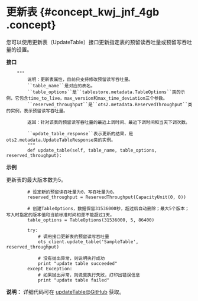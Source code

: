 # 更新表 {#concept_kwj_jnf_4gb .concept}

您可以使用更新表（UpdateTable）接口更新指定表的预留读吞吐量或预留写吞吐量的设置。

**接口**

```language-python
	"""
        说明：更新表属性，目前只支持修改预留读写吞吐量。
        ``table_name``是对应的表名。
		``table_options``是``tablestore.metadata.TableOptions``类的示例，它包含time_to_live，max_version和max_time_deviation三个参数。
        ``reserved_throughput``是``ots2.metadata.ReservedThroughput``类的实例，表示预留读写吞吐量。

        返回：针对该表的预留读写吞吐量的最近上调时间、最近下调时间和当天下调次数。

        ``update_table_response``表示更新的结果，是ots2.metadata.UpdateTableResponse类的实例。
		"""
		def update_table(self, table_name, table_options, reserved_throughput):

```

**示例**

更新表的最大版本数为5。

```language-python
        # 设定新的预留读吞吐量为0，写吞吐量为0。
        reserved_throughput = ReservedThroughput(CapacityUnit(0, 0))
		
		# 创建TableOptions，数据保留31536000秒，超过后自动删除；最大5个版本；写入时指定的版本值和当前标准时间相差不能超过1天。
		table_options = TableOptions(31536000, 5, 86400)

        try:
            # 调用接口更新表的预留读写吞吐量
            ots_client.update_table('SampleTable', reserved_throughput)

            # 没有抛出异常，则说明执行成功
            print "update table succeeded"
        except Exception:
            # 如果抛出异常，则说莫执行失败，打印出错误信息
            print "update table failed"

```

**说明：** 详细代码可在 [updateTable@GitHub](https://github.com/aliyun/aliyun-tablestore-go-sdk/blob/master/sample/TableOperation.go) 获取。

